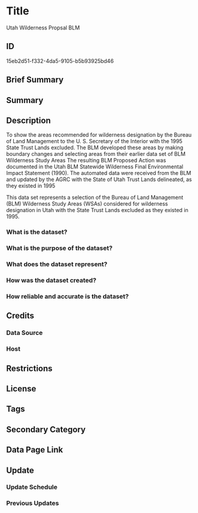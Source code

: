 # Title

Utah Wilderness Propsal BLM

## ID

15eb2d51-f332-4da5-9105-b5b93925bd46

## Brief Summary

## Summary

## Description

To show the areas recommended for wilderness designation by the Bureau of Land Management to the U. S. Secretary of the Interior with the 1995 State Trust Lands excluded. The BLM developed these areas by making boundary changes and selecting areas from their earlier data set of BLM Wilderness Study Areas The resulting BLM Proposed Action was documented in the Utah BLM Statewide Wilderness Final Environmental Impact Statement (1990). The automated data were received from the BLM and updated by the AGRC with the State of Utah Trust Lands delineated, as they existed in 1995

This data set represents a selection of the Bureau of Land Management (BLM) Wilderness Study Areas (WSAs) considered for wilderness designation in Utah with the State Trust Lands excluded as they existed in 1995.

### What is the dataset?

### What is the purpose of the dataset?

### What does the dataset represent?

### How was the dataset created?

### How reliable and accurate is the dataset?

## Credits

### Data Source

### Host

## Restrictions

## License

## Tags

## Secondary Category

## Data Page Link

## Update

### Update Schedule

### Previous Updates
